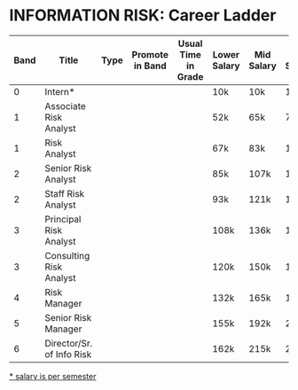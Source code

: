 # INFORMATION RISK: Career Ladder

| Band | Title | Type | Promote in Band | Usual Time in Grade | Lower Salary | Mid Salary | High Salary | Variable Compensation |
| ---- | ------ | ----- | -------- |---------- |  ------------ | ---------- | ----------- | --------------------- |
| 0	| Intern\* |  |  |  | 10k | 10k | 10k |  |
| 1	| Associate Risk Analyst |  |  |  | 52k | 65k | 79k |  |
| 1	| Risk Analyst |  |  |  | 67k | 83k | 100k |  |
| 2	| Senior Risk Analyst |  |  |  | 85k | 107k | 129k |  |
| 2	| Staff Risk Analyst |  |  |  | 93k | 121k | 147k |  |
| 3	| Principal Risk Analyst |  |  |  | 108k | 136k | 163k |  |
| 3	| Consulting Risk Analyst |  |  |  | 120k | 150k | 180k |  |
| 4	| Risk Manager	|  |  |  | 132k | 165k | 198k |  |
| 5	| Senior Risk Manager |  |  |  | 155k | 192k | 230k |  |
| 6	| Director/Sr. of Info Risk |  |  |  | 162k | 215k | 265k |  |

<ins>\* salary is per semester</ins>